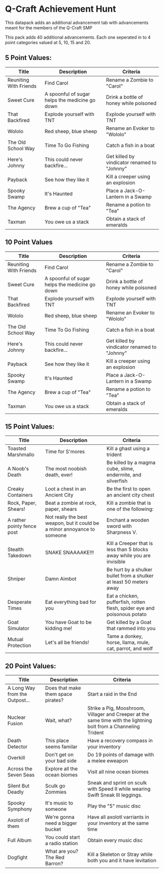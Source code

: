 # Q-Craft Achievement Hunt
This datapack adds an additional advancement tab with advancements meant for the members of the Q-Craft SMP

This pack adds 40 additional advancements. Each one seperated in to 4 point categories valued at 5, 10, 15 and 20.

## 5 Point Values:
| Title                  | Description                                    | Criteria                                     |
|------------------------|------------------------------------------------|----------------------------------------------|
| Reuniting With Friends | Find Carol                                     | Rename a Zombie to "Carol"                   |
| Sweet Cure             | A spoonful of sugar helps the medicine go down | Drink a bottle of honey while poisoned       |
| That Backfired         | Explode yourself with TNT                      | Explode yourself with TNT                    |
| Wololo                 | Red sheep, blue sheep                          | Rename an Evoker to "Wololo"                 |
| The Old School Way     | Time To Go Fishing                             | Catch a fish in a boat                       |
| Here's Johnny          | This could never backfire...                   | Get killed by vindicator renamed to "Johnny" |
| Payback                | See how they like it                           | Kill a creeper using an explosion            |
| Spooky Swamp           | It's Haunted                                   | Place a Jack-O-Lantern in a Swamp            |
| The Agency             | Brew a cup of "Tea"                            | Rename a potion to "Tea"                     |
| Taxman                 | You owe us a stack                             | Obtain a stack of emeralds                   |

## 10 Point Values
| Title                  | Description                                    | Criteria                                     |
|------------------------|------------------------------------------------|----------------------------------------------|
| Reuniting With Friends | Find Carol                                     | Rename a Zombie to "Carol"                   |
| Sweet Cure             | A spoonful of sugar helps the medicine go down | Drink a bottle of honey while poisoned       |
| That Backfired         | Explode yourself with TNT                      | Explode yourself with TNT                    |
| Wololo                 | Red sheep, blue sheep                          | Rename an Evoker to "Wololo"                 |
| The Old School Way     | Time To Go Fishing                             | Catch a fish in a boat                       |
| Here's Johnny          | This could never backfire...                   | Get killed by vindicator renamed to "Johnny" |
| Payback                | See how they like it                           | Kill a creeper using an explosion            |
| Spooky Swamp           | It's Haunted                                   | Place a Jack-O-Lantern in a Swamp            |
| The Agency             | Brew a cup of "Tea"                            | Rename a potion to "Tea"                     |
| Taxman                 | You owe us a stack                             | Obtain a stack of emeralds                   |

## 15 Point Values:
| Title                      | Description                                                              | Criteria                                                                 |
|----------------------------|--------------------------------------------------------------------------|--------------------------------------------------------------------------|
| Toasted Marshmallo         | Time for S'mores                                                         | Kill a ghast using a trident                                             |
| A Noob's Death             | The most noobish death, ever!                                            | Be killed by a magma cube, slime, endermite, and silverfish              |
| Creaky Containers          | Loot a chest in an Ancient City                                          | Be the first to open an ancient city chest                               |
| Rock, Paper, Shears!       | Beat a zombie at rock, paper, shears                                     | Kill a zombie that is one of the following:                              |
| A rather pointy fence post | Not really the best weapon, but it could be a minor annoyance to someone | Enchant a wooden sword with Sharpness V.                                 |
| Stealth Takedown           | SNAKE SNAAAAKE!!!                                                        | Kill a Creeper that is less than 5 blocks away while you are invisible   |
| Shniper                    | Damn Aimbot                                                              | Be hurt by a shulker bullet from a shulker at least 50 meters away       |
| Desperate Times            | Eat everything bad for you                                               | Eat a chicken, pufferfish, rotten flesh, spider eye and poisonous potato |
| Goat Simulator             | You have Goat to be kidding me!                                          | Get killed by a Goat that rammed into you                                |
| Mutual Protection          | Let's all be friends!                                                    | Tame a donkey, horse, llama, mule, cat, parrot, and wolf                 |

## 20 Point Values:
| Title                          | Description                        | Criteria                                                                                                         |
|--------------------------------|------------------------------------|------------------------------------------------------------------------------------------------------------------|
| A Long Way from the Outpost... | Does that make them space pirates? | Start a raid in the End                                                                                          |
| Nuclear Fusion                 | Wait, what?                        | Strike a Pig, Mooshroom, Villager and Creeper at the same time with the lightning bolt from a Channeling Trident |
| Death Detector                 | This place seems familar           | Have a recovery compass in your inventory                                                                        |
| Overkill                       | Don't get on your bad side         | Do 19 points of damage with a melee eweapon                                                                      |
| Across the Seven Seas          | Explore all the ocean biomes       | Visit all nine ocean biomes                                                                                      |
| Silent But Deadly              | Sculk go Zommies                   | Sneak and sprint on sculk with Speed II while wearing Swift Sneak III leggings.                                  |
| Spooky Symphony                | It's music to someone              | Play the "5" music disc                                                                                          |
| Axolotl of them                | We're gonna need a bigger bucket   | Have all axolotl varriants in your inventory at the same time                                                    |
| Full Album                     | You could start a radio station    | Obtain every music disc                                                                                          |
| Dogfight                       | What are you? The Red Barron?      | Kill a Skeleton or Stray while both you and it have levitation                                                   |
